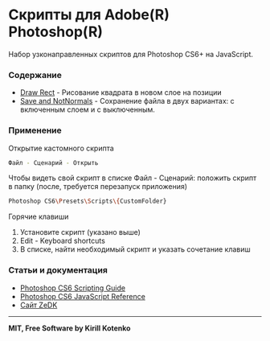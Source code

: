 # Скрипты для Adobe(R) Photoshop(R)
Набор узконаправленных скриптов для Photoshop CS6+ на JavaScript.

### Содержание
- [Draw Rect][link_sc_drawrect] - Рисование квадрата в новом слое на позиции
- [Save and NotNormals][link_sc_savenotnorm] - Сохранение файла в двух вариантах: с включенным слоем и с выключенным.

### Применение
Открытие кастомного скрипта
```sh
Файл - Сценарий - Открыть
```
Чтобы видеть свой скрипт в списке Файл - Сценарий:
положить скрипт в папку (после, требуется перезапуск приложения)
```sh
Photoshop CS6\Presets\Scripts\{CustomFolder}
```
Горячие клавиши
1. Установите скрипт (указано выше)
2. Edit - Keyboard shortcuts
3. В списке, найти необходимый скрипт и указать сочетание клавиш

### Статьи и документация
 - [Photoshop CS6 Scripting Guide][link_pdf_pcs6_Guide]
 - [Photoshop CS6 JavaScript Reference][link_pdf_pcs6_JavaScript]
 - [Сайт ZeDK][link_web_zedk]
 

---
**MIT, Free Software by Kirill Kotenko**

[//]: # (Yep)
 [link_web_zedk]: <http://zedk.ru/shcoder/article/20200404_photoshop_cs6_scripting>
 [link_app_android]: <https://play.google.com/store/apps/details?id=com.zelder.bigquest>
 [link_pdf_pcs6_Guide]: <https://www.adobe.com/content/dam/acom/en/devnet/photoshop/scripting/Photoshop-CS6-Scripting-Guide.pdf>
 [link_pdf_pcs6_JavaScript]: <https://www.adobe.com/content/dam/acom/en/devnet/photoshop/scripting/Photoshop-CS6-JavaScript-Ref.pdf>
 
 [link_sc_drawrect]: <https://github.com/zelderus/PhotoshopScripts/blob/master/scripts/Draw%20Rect.js>
 [link_sc_savenotnorm]: <https://github.com/zelderus/PhotoshopScripts/blob/master/scripts/Save%20and%20NotNormals.js>